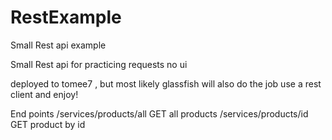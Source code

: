 # RestExample
Small Rest api example


Small Rest api for practicing requests
no ui 

deployed to tomee7 , but most likely glassfish will also do the job
use a rest client and enjoy!

End points
/services/products/all GET all products
/services/products/id GET product by id
